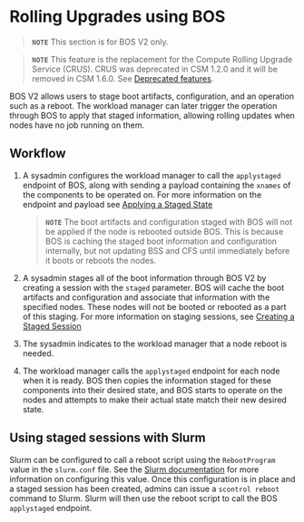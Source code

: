 # Rolling Upgrades using BOS

> **`NOTE`** This section is for BOS V2 only.

<!-- -->
> **`NOTE`** This feature is the replacement for the Compute Rolling Upgrade Service (CRUS). CRUS was deprecated in CSM 1.2.0 and it will be removed in CSM 1.6.0.
> See [Deprecated features](../../introduction/deprecated_features/README.md).

BOS V2 allows users to stage boot artifacts, configuration, and an operation such as a reboot.
The workload manager can later trigger the operation through BOS to apply that staged information, allowing rolling updates when nodes have no job running on them.

## Workflow

1. A sysadmin configures the workload manager to call the `applystaged` endpoint of BOS, along with sending a payload containing the `xnames` of the components to be operated on.  For more information on the endpoint and payload see [Applying a Staged State](./Stage_Changes_with_BOS.md#applying-a-staged-state)

    > **`NOTE`** The boot artifacts and configuration staged with BOS will not be applied if the node is rebooted outside BOS.
    This is because BOS is caching the staged boot information and configuration internally, but not updating BSS and CFS until immediately before it boots or reboots the nodes.

1. A sysadmin stages all of the boot information through BOS V2 by creating a session with the `staged` parameter.
BOS will cache the boot artifacts and configuration and associate that information with the specified nodes. These nodes will not be booted or rebooted as a part of this staging.
For more information on staging sessions, see [Creating a Staged Session](./Stage_Changes_with_BOS.md#creating-a-staged-session)

1. The sysadmin indicates to the workload manager that a node reboot is needed.

1. The workload manager calls the `applystaged` endpoint for each node when it is ready.
BOS then copies the information staged for these components into their desired state, and BOS starts to operate on the nodes and attempts to make their actual state match their new desired state.

## Using staged sessions with Slurm

Slurm can be configured to call a reboot script using the `RebootProgram` value in the `slurm.conf` file.
See the [Slurm documentation](https://slurm.schedmd.com/slurm.conf.html#OPT_RebootProgram) for more information on configuring this value.
Once this configuration is in place and a staged session has been created, admins can issue a `scontrol reboot` command to Slurm.
Slurm will then use the reboot script to call the BOS `applystaged` endpoint.
